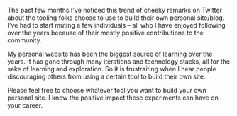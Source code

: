The past few months I've noticed this trend of cheeky remarks on Twitter about the tooling folks choose to use to build their own personal site/blog. I've had to start muting a few individuals – all who I have enjoyed following over the years because of their mostly positive contributions to the community.

My personal website has been the biggest source of learning over the years. It has gone through many iterations and technology stacks, all for the sake of learning and exploration. So it is frustraiting when I hear people discouraging others from using a certain tool to build their own site.

Please feel free to choose whatever tool you want to build your own personal site. I know the positive impact these experiments can have on your career.
